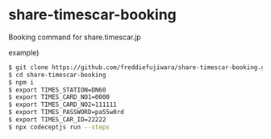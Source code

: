 # share-timescar-booking
Booking command for share.timescar.jp

example)
```bash
$ git clone https://github.com/freddiefujiwara/share-timescar-booking.git
$ cd share-timescar-booking
$ npm i
$ export TIMES_STATION=DN60
$ export TIMES_CARD_NO1=0000
$ export TIMES_CARD_NO2=111111
$ export TIMES_PASSWORD=pa55w0rd
$ export TIMES_CAR_ID=22222
$ npx codeceptjs run --steps 
```
